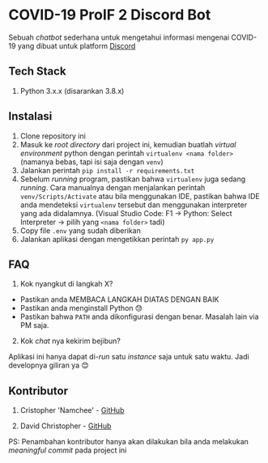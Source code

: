 # COVID-19 ProIF 2 Discord Bot

Sebuah _chatbot_ sederhana untuk mengetahui informasi mengenai COVID-19 yang dibuat untuk platform [Discord](https://discordapp.com/download)

## Tech Stack

1. Python 3.x.x (disarankan 3.8.x)

## Instalasi

1. Clone repository ini
2. Masuk ke _root directory_ dari project ini, kemudian buatlah _virtual environment_ python dengan perintah `virtualenv <nama folder>` (namanya bebas, tapi isi saja dengan `venv`)
3. Jalankan perintah `pip install -r requirements.txt`
4. Sebelum _running_ program, pastikan bahwa `virtualenv` juga sedang _running_. Cara manualnya dengan menjalankan perintah `venv/Scripts/Activate` atau bila menggunakan IDE, pastikan bahwa IDE anda mendeteksi `virtualenv` tersebut dan menggunakan interpreter yang ada didalamnya. (Visual Studio Code: F1 -> Python: Select Interpreter -> pilih yang `<nama folder>` tadi)
5. Copy file `.env` yang sudah diberikan
6. Jalankan aplikasi dengan mengetikkan perintah `py app.py`

## FAQ

1. Kok nyangkut di langkah X?

- Pastikan anda MEMBACA LANGKAH DIATAS DENGAN BAIK
- Pastikan anda menginstall Python :sweat:
- Pastikan bahwa `PATH` anda dikonfigurasi dengan benar. Masalah lain via PM saja.

2. Kok _chat_ nya kekirim bejibun?

Aplikasi ini hanya dapat di-_run_ satu _instance_ saja untuk satu waktu. Jadi developnya giliran ya :blush:

## Kontributor

1. Cristopher 'Namchee' - [GitHub](https://github.com/namchee)

1. David Christopher - [GitHub](https://github.com/davidatz285)

PS: Penambahan kontributor hanya akan dilakukan bila anda melakukan _meaningful commit_ pada project ini
